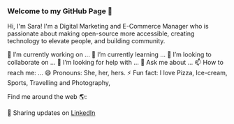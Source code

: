 ### Welcome to my GitHub Page 👋

Hi, I'm Sara! I'm a Digital Marketing and E-Commerce Manager who is passionate about making open-source more accessible, creating technology to elevate people, and building community. 

🔭 I’m currently working on ...
🌱 I’m currently learning ...
👯 I’m looking to collaborate on ...
🤔 I’m looking for help with ...
💬 Ask me about ...
📫 How to reach me: ...
😄 Pronouns: She, her, hers.
⚡ Fun fact: I love Pizza, Ice-cream, Sports, Travelling and Photography,

Find me around the web 🌎:
 
💼 Sharing updates on <a href="https://www.linkedin.com/in/sarazapataesteban/">LinkedIn</a> 
<!--
**sarazapataesteban/sarazapataesteban** is a ✨ _special_ ✨ repository because its `README.md` (this file) appears on your GitHub profile.

